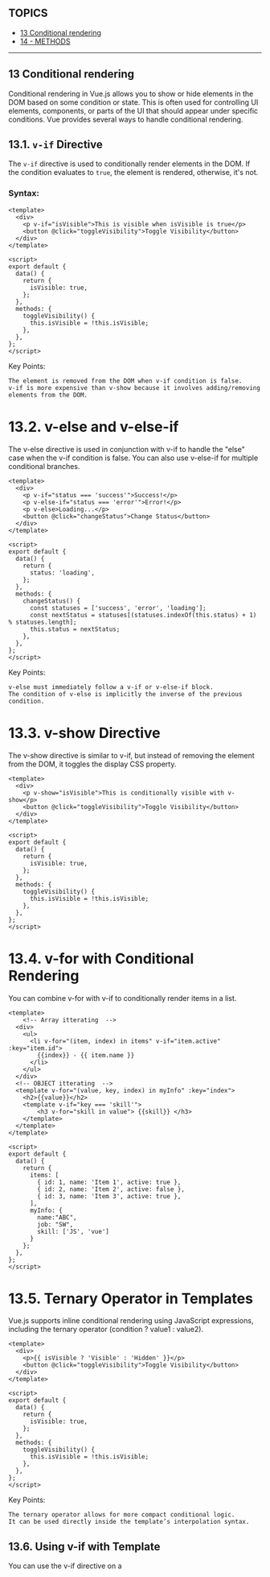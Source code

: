## TOPICS
* [13 Conditional rendering
](#Conditional_rendering)
* [14 - METHODS](#methods)
----------------------------------------------------------------------------------------------------------------------------
## 13 Conditional rendering

Conditional rendering in Vue.js allows you to show or hide elements in the DOM based on some condition or state. This is often used for controlling UI elements, components, or parts of the UI that should appear under specific conditions. Vue provides several ways to handle conditional rendering.

## 13.1. `v-if` Directive

The `v-if` directive is used to conditionally render elements in the DOM. If the condition evaluates to `true`, the element is rendered, otherwise, it's not.

### Syntax:

```vue
<template>
  <div>
    <p v-if="isVisible">This is visible when isVisible is true</p>
    <button @click="toggleVisibility">Toggle Visibility</button>
  </div>
</template>

<script>
export default {
  data() {
    return {
      isVisible: true,
    };
  },
  methods: {
    toggleVisibility() {
      this.isVisible = !this.isVisible;
    },
  },
};
</script>
```

Key Points:

    The element is removed from the DOM when v-if condition is false.
    v-if is more expensive than v-show because it involves adding/removing elements from the DOM.

# 13.2. v-else and v-else-if
The v-else directive is used in conjunction with v-if to handle the "else" case when the v-if condition is false. You can also use v-else-if for multiple conditional branches.

```vue
<template>
  <div>
    <p v-if="status === 'success'">Success!</p>
    <p v-else-if="status === 'error'">Error!</p>
    <p v-else>Loading...</p>
    <button @click="changeStatus">Change Status</button>
  </div>
</template>

<script>
export default {
  data() {
    return {
      status: 'loading',
    };
  },
  methods: {
    changeStatus() {
      const statuses = ['success', 'error', 'loading'];
      const nextStatus = statuses[(statuses.indexOf(this.status) + 1) % statuses.length];
      this.status = nextStatus;
    },
  },
};
</script>

```
Key Points:

    v-else must immediately follow a v-if or v-else-if block.
    The condition of v-else is implicitly the inverse of the previous condition.

# 13.3. v-show Directive

The v-show directive is similar to v-if, but instead of removing the element from the DOM, it toggles the display CSS property.

```vue
<template>
  <div>
    <p v-show="isVisible">This is conditionally visible with v-show</p>
    <button @click="toggleVisibility">Toggle Visibility</button>
  </div>
</template>

<script>
export default {
  data() {
    return {
      isVisible: true,
    };
  },
  methods: {
    toggleVisibility() {
      this.isVisible = !this.isVisible;
    },
  },
};
</script>

```

# 13.4. v-for with Conditional Rendering

You can combine v-for with v-if to conditionally render items in a list.

```vue
<template>
    <!-- Array itterating  -->
  <div>
    <ul>
      <li v-for="(item, index) in items" v-if="item.active" :key="item.id">
        {{index}} - {{ item.name }}
      </li>
    </ul>
  </div>
  <!-- OBJECT itterating  -->
  <template v-for="(value, key, index) in myInfo" :key="index">
    <h2>{{value}}</h2>
    <template v-if="key === 'skill'">
        <h3 v-for="skill in value"> {{skill}} </h3>
    </template>
  </template>
</template>

<script>
export default {
  data() {
    return {
      items: [
        { id: 1, name: 'Item 1', active: true },
        { id: 2, name: 'Item 2', active: false },
        { id: 3, name: 'Item 3', active: true },
      ],
      myInfo: {
        name:"ABC",
        job: "SW",
        skill: ['JS', 'vue']
      }
    };
  },
};
</script>

```

# 13.5. Ternary Operator in Templates

Vue.js supports inline conditional rendering using JavaScript expressions, including the ternary operator (condition ? value1 : value2).

```vue
<template>
  <div>
    <p>{{ isVisible ? 'Visible' : 'Hidden' }}</p>
    <button @click="toggleVisibility">Toggle Visibility</button>
  </div>
</template>

<script>
export default {
  data() {
    return {
      isVisible: true,
    };
  },
  methods: {
    toggleVisibility() {
      this.isVisible = !this.isVisible;
    },
  },
};
</script>

```
Key Points:

    The ternary operator allows for more compact conditional logic.
    It can be used directly inside the template’s interpolation syntax.

## 13.6. Using v-if with Template

You can use the v-if directive on a <template> tag to conditionally render multiple elements without adding an extra DOM element.
```vue
<template>
  <div>
    <template v-if="isVisible">
      <p>This will be shown</p>
      <p>This will also be shown</p>
    </template>
  </div>
</template>

<script>
export default {
  data() {
    return {
      isVisible: true,
    };
  },
};
</script>
```
Key Points:

    Using v-if on <template> does not create an extra wrapper element, which is helpful for keeping your DOM structure clean.

# Note
Vue.js provides multiple directives for conditional rendering, each with its own use case and performance implications. Here's a quick rundown of when to use each:

    v-if: Use for conditions that need to add/remove elements from the DOM.
    v-show: Use for conditions where you need to toggle visibility without removing elements from the DOM.
    v-else and v-else-if: Use to handle "else" and "else if" cases in conditional rendering.
    v-for with v-if: Use for rendering lists with conditions, though be mindful of performance.
    Ternary Operators: Use for inline conditions in template expressions.
    v-if with <template>: Use when you need to render multiple elements conditionally without adding extra DOM elements.


# List and key sample
```vue
<template>
    <!-- Here if u not mention the key, then while shuffling input value will not shuffle  -->
  <template v-for="name in names" :key="name">
    <h2>{{ name }}</h2>
    <input placeholder="Last name" />
    <hr />
  </template>
  <button @click="shuffle">Shuffle!</button>
</template>

<script>
import _ from "lodash";
export default {
  name: "App",
  data() {
    return {
      names: ["Bruce", "Clark", "Diana", "Barry"],
    };
  },
  methods: {
    shuffle() {
      console.log(this.names);
      this.names = _.shuffle(this.names);
    },
  },
};
</script>

<style>
#app {
  font-family: Avenir, Helvetica, Arial, sans-serif;
  -webkit-font-smoothing: antialiased;
  -moz-osx-font-smoothing: grayscale;
  text-align: center;
  color: #2c3e50;
  margin-top: 60px;
}
</style>

```
# Key Considerations for Better Performance

    Use Unique Keys: Always ensure that the key is unique, typically using an ID or a unique property of the item.
    Avoid Using Index as key: Do not use the index as the key if the list order is likely to change.
    Reordering Lists: If the order of list items is likely to change (e.g., drag-and-drop), it’s important that each list item has a unique and stable key to prevent Vue from reusing or misplacing elements.

======================================================================================================================================================
<a name="method" />
## 14 - METHODS

```vue
<template>
    <h2>{{2 + 3 + 5}}</h2>
    <h2>Add Method = {{ add(2, 3, 5) }} </h2>
    <h2>Multiplt Method = {{ multiply(baseValue) }} </h2>
</template>

<script>
    export default {
        name: 'App',
        data(){
            return {
                baseValue:5,
                baseMultiplier: 10
            }
        },
        // DONT USE ARROW FUNTION INSIDE METHOD IT WILL RETURN UNDEFINED ERROR ON CONSOLE 
        methods: {
            add(a, b, c){
                return a + b + c
            },
            multiply(num){
                return this.baseMultiplier * num
            }
        },
    }
</script>
```

# 14.1 Methods vs Computed Properties

    Both methods and computed properties are used for reactive logic in Vue.js, but there are some key differences:

    Methods: Methods are executed every time they are referenced. They are useful for performing actions that don’t need to be cached, such as event handling.

    Computed Properties: Computed properties are cached based on their dependencies. They are only recomputed when the data they depend on changes.

```vue
<template>
  <div>
    <p>{{ reversedName }}</p> <!-- Computed -->
    <button @click="reverseName">Reverse Name</button> <!-- Method -->
  </div>
</template>

<script>
export default {
  data() {
    return {
      name: 'Vue.js'
    };
  },
  computed: {
    reversedName() {
      return this.name.split('').reverse().join('');
    }
  },
  methods: {
    reverseName() {
      this.name = this.name.split('').reverse().join('');
    }
  }
}
</script>
```

# 14.2 Accessing Methods in Other Parts of the Component

Methods can be accessed not just from the template but also from within other methods or lifecycle hooks. You can use this to call methods within the component.

```vue
<template>
  <div>
    <button @click="handleClick">Click me</button>
  </div>
</template>

<script>
export default {
  data() {
    return {
      count: 0
    };
  },
  methods: {
    increment() {
      this.count++;
    },
    handleClick() {
      this.increment();
      console.log("Button clicked!");
    }
  }
}
</script>
```

# 14.3 Using this Inside Methods

Within methods, you can access the component's data, computed properties, and other methods via the this keyword.

```vue
<template>
  <div>
    <button @click="showMessage">Show Message</button>
  </div>
</template>

<script>
export default {
  data() {
    return {
      message: "Hello, Vue!"
    };
  },
  methods: {
    showMessage() {
      alert(this.message); // Accessing data inside method using 'this'
    }
  }
}
</script>
```

# 14.4 Binding this to Methods

In JavaScript, when you pass methods around, this may not point to the Vue component instance. To solve this issue, you can use .bind(this) or arrow functions.

```vue 
<template>
  <div>
    <button @click="handleClick">Click me</button>
  </div>
</template>

<script>
export default {
  data() {
    return {
      count: 0
    };
  },
  methods: {
    handleClick: function() {
      // 'this' refers to the Vue instance
      this.count++;
      console.log(this.count);
    }
  }
}
</script>
```

# 14.5 Method Callbacks and Promises

You can use methods with asynchronous code like setTimeout, setInterval, or Promises. This is useful for handling side effects and performing actions after delays.

```vue
<template>
  <div>
    <button @click="fetchData">Fetch Data</button>
    <p>{{ status }}</p>
  </div>
</template>

<script>
export default {
  data() {
    return {
      status: 'Waiting for data...'
    };
  },
  methods: {
    async fetchData() {
      this.status = 'Loading...';
      try {
        const response = await fetch('https://jsonplaceholder.typicode.com/posts');
        const data = await response.json();
        this.status = `Received ${data.length} posts`;
      } catch (error) {
        this.status = 'Error loading data';
      }
    }
  }
}
</script>
```

==========================================================================================================================================
## 15- EVENTS

# 15.Basic Event Handling

In Vue.js, you can bind an event handler to an element using the v-on directive. A common shorthand for this is the @ symbol.

```vue
<!-- Basic Event Binding -->
<template>
  <button v-on:click="handleClick">Click me</button>
  <!-- Shorthand -->
  <button @click="handleClick">Click me</button>
</template>

<script>
export default {
  methods: {
    handleClick() {
      console.log('Button clicked');
    }
  }
}
</script>
```

# 15.2. Modifiers

Vue provides several event modifiers to make event handling more convenient. They allow you to specify additional behaviors when handling events, such as stopping event propagation, preventing the default action, and more.

Event Modifiers:

    .stop: Calls event.stopPropagation() to prevent the event from bubbling up the DOM.
    .prevent: Calls event.preventDefault() to prevent the default action associated with the event.
    .capture: Adds event listener in capture mode, which is the opposite of the default "bubble" mode.
    .once: Ensures the event handler is triggered only once.
    .passive: Marks the event handler as passive, which can improve performance for scrolling and touch events.

```vue
<template>
  <!-- Prevents default action (e.g., submitting a form) -->
  <form @submit.prevent="handleSubmit">Submit</form>

  <!-- Stops event propagation (e.g., clicks won't propagate to parent elements) -->
  <button @click.stop="handleClick">Click me</button>

  <!-- Handles event in capture phase -->
  <div @click.capture="handleClickInCapture">Click here</div>
</template>
```

# 15.3 Event Modifiers
.stop
  Stops the event from propagating to parent elements.

.prevent
  Prevents the default behavior associated with the event.

.capture
  Enables event capture, which is the opposite of the normal event bubbling.

.once
  Executes the event handler only once, then removes it.

.passive
  Improves performance by telling the browser that the event handler will not call preventDefault.


```vue
<button @click.stop="handleClick">Click me</button>
<form @submit.prevent="handleSubmit">Submit</form>
<div @click.capture="handleClickInCapture">Click me in capture phase</div>
<button @click.once="handleClickOnce">Click me only once</button>
<div @scroll.passive="handleScroll">Scroll me</div>
```

# 15.4 Custom Events
In Vue, components can emit custom events to communicate with their parent components. You can emit events from a child component and listen for those events in the parent component.

```vue
<!-- Emitting Events in Child Component: -->
<!-- ChildComponent.vue -->
<template>
  <button @click="sendEvent">Send Event</button>
</template>

<script>
export default {
  methods: {
    sendEvent() {
      this.$emit('custom-event', 'Hello from Child');
    }
  }
}
</script>


<!-- Listening for Events in Parent Component: -->
 <!-- ParentComponent.vue -->
<template>
  <ChildComponent @custom-event="handleCustomEvent" />
</template>

<script>
import ChildComponent from './ChildComponent.vue';

export default {
  components: { ChildComponent },
  methods: {
    handleCustomEvent(payload) {
      console.log(payload); // "Hello from Child"
    }
  }
}
</script>
```

# 15.5. Event Handling in Components

Vue components can listen for native DOM events or custom events from child components. Additionally, components can bind multiple events or conditionally handle events using methods.
Binding Multiple Event Handlers:

You can bind multiple event handlers by using an object syntax with v-on.

```vue
<template>
  <button v-on="{ click: handleClick, mouseover: handleMouseOver }">
    Hover or Click me
  </button>
</template>

<!-- Conditionally Handling Events: -->
 <template>
  <button @click="isEnabled ? handleClick() : null">Click me</button>
</template>
```

# 15.6. Key Modifiers

Vue provides special key modifiers that make it easy to listen for specific keys in event handlers.
Common Key Modifiers:

    .enter: Fires when the Enter key is pressed.
    .tab: Fires when the Tab key is pressed.
    .esc: Fires when the Escape key is pressed.
    .space: Fires when the Spacebar key is pressed.

```html
<template>
  <!-- Handle enter key -->
  <input @keyup.enter="handleEnter">

  <!-- Handle escape key -->
  <input @keyup.esc="handleEscape">
</template>

<script>
export default {
  methods: {
    handleEnter() {
      console.log('Enter key pressed');
    },
    handleEscape() {
      console.log('Escape key pressed');
    }
  }
}
</script>

<!-- You can also combine multiple key modifiers: -->
 <!-- Listen for Enter or Escape key -->
<input @keyup.enter.esc="handleKeyPress">

```


NOTE:
Vue's event handling system provides a clean, declarative, and flexible way to respond to user interactions and DOM events. You can use the v-on directive or its shorthand @ to bind event listeners, apply event modifiers for common behaviors, and emit custom events to communicate between components. This flexibility makes Vue a powerful tool for handling events in modern web applications.


==================================================================================================================================================

## 16 Form handling

# 16.1 Basic Example: Simple Form Binding

In Vue.js, you can handle form inputs using two-way data binding with the v-model directive. Here's a simple example of handling a form in Vue:

```html
<!DOCTYPE html>
<html lang="en">
<head>
  <meta charset="UTF-8">
  <meta name="viewport" content="width=device-width, initial-scale=1.0">
  <title>Vue Form Handling</title>
</head>
<body>
  <div id="app">
    <h2>Vue Form Handling Example</h2>
    <form @submit.prevent="handleSubmit">
      <div>
        <label for="name">Name:</label>
        <input type="text" id="name" v-model="form.name" required>
      </div>
      <div>
        <label for="email">Email:</label>
        <input type="email" id="email" v-model="form.email" required>
      </div>
      <button type="submit">Submit</button>
    </form>

    <div v-if="submitted">
      <h3>Form Submitted</h3>
      <p>Name: {{ form.name }}</p>
      <p>Email: {{ form.email }}</p>
    </div>
  </div>

  <script src="https://cdn.jsdelivr.net/npm/vue@2.6.14/dist/vue.js"></script>
  <script>
    new Vue({
      el: '#app',
      data: {
        form: {
          name: '',
          email: ''
        },
        submitted: false
      },
      methods: {
        handleSubmit() {
          this.submitted = true;
          // You can also send data to an API here
          console.log('Form Data:', this.form);
        }
      }
    });
  </script>
</body>
</html>
```
v-model: This directive creates a two-way data binding between the form inputs and the component’s data. In this case, the input fields for name and email are bound to the form.name and form.email data properties.

@submit.prevent: This listens for the form submission event. The .prevent modifier prevents the default form submission behavior (which would cause a page reload).

handleSubmit: This method is triggered when the form is submitted. In this example, it sets submitted to true and logs the form data to the console. You could also add logic to submit the form data to a server or API here.

# 16.2 Handling Multiple Inputs

You can handle more complex forms with multiple fields by extending the data object. Here's an example with additional fields like "age" and "message".

```html
<div id="app">
  <form @submit.prevent="handleSubmit">
    <div>
      <label for="name">Name:</label>
      <input type="text" id="name" v-model="form.name" required>
    </div>
    <div>
      <label for="email">Email:</label>
      <input type="email" id="email" v-model="form.email" required>
    </div>
    <div>
      <label for="age">Age:</label>
      <input type="number" id="age" v-model="form.age" required>
    </div>
    <div>
      <label for="message">Message:</label>
      <textarea id="message" v-model="form.message" required></textarea>
    </div>
    <button type="submit">Submit</button>
  </form>

  <div v-if="submitted">
    <h3>Form Submitted</h3>
    <p>Name: {{ form.name }}</p>
    <p>Email: {{ form.email }}</p>
    <p>Age: {{ form.age }}</p>
    <p>Message: {{ form.message }}</p>
  </div>
</div>
```
```js
data: {
  form: {
    name: '',
    email: '',
    age: '',
    message: ''
  },
  submitted: false
}
```

# 16.3 Validations

To ensure data integrity, you can add basic validation in your Vue method or use external libraries like VeeValidate or Vuelidate for more advanced form validation.
Basic Validation Example:
```js
methods: {
  handleSubmit() {
    if (!this.form.name || !this.form.email || !this.form.age || !this.form.message) {
      alert("Please fill all fields");
      return;
    }
    this.submitted = true;
    console.log('Form Data:', this.form);
  }
}
```

# 16.4 Working with Checkboxes and Radio Buttons

You can also bind to checkboxes and radio buttons in Vue using v-model.

```html
<div>
  <label>
    <input type="checkbox" v-model="form.acceptTerms"> I accept the terms and conditions
  </label>
</div>
```

In this case, form.acceptTerms will be a boolean (true or false).

```html
<div>
  <label>
    <input type="radio" v-model="form.gender" value="male"> Male
  </label>
  <label>
    <input type="radio" v-model="form.gender" value="female"> Female
  </label>
</div>
```

# 16.5 Submitting Form Data

For submitting form data to a server, you can use axios, fetch, or other HTTP libraries. Here’s how you might do it with axios:

```js
methods: {
  async handleSubmit() {
    try {
      const response = await axios.post('/submit-form', this.form);
      this.submitted = true;
      console.log('Response:', response.data);
    } catch (error) {
      console.error('Error submitting form:', error);
    }
  }
}
```

====================================================================================================================================================

## 17-MODIFIER

In Vue.js, modifiers are special postfixes added to directives to modify their behavior. They allow you to tweak the behavior of an event or a directive without having to write additional logic in your methods.

Here’s a detailed overview of the common modifiers in Vue.js, including .md (though I assume you might be referring to event and directive modifiers rather than .md as a file extension).

# 17.1 Event Modifiers
Event modifiers are added to event listeners to modify their behavior. They help to handle specific event-related tasks like stopping the event propagation, preventing the default action, or listening for certain types of events.

# 17.1.1 .prevent

This modifier calls event.preventDefault() to prevent the default behavior of an event.

```html
<!-- Prevents the default action of the form submission -->
<form @submit.prevent="submitForm">
  <button type="submit">Submit</button>
</form>
```

# 17.1.2 .stop

This modifier calls event.stopPropagation() to stop the event from propagating up to parent elements.

```html
<!-- Prevents event bubbling (no parent will be notified) -->
<button @click.stop="doSomething">Click Me</button>
```

# 17.1.3 .capture

This modifier listens for events during the capture phase, before they reach the target element.

```html
<!-- Event is captured before bubbling starts -->
<div @click.capture="onCapture">Click Me</div>
```

# 17.1.4 .self

This modifier ensures the event is only triggered if the event target is the element itself (not its children).

```html
<!-- Click on the button itself, but not on the children of the button -->
<button @click.self="onClick">Click Me</button>
```

# 17.1.5 .once

This modifier ensures the event is triggered only once.

# 17.1.6 .passive

This modifier is used to indicate that the event listener will not call event.preventDefault(), which is useful for optimizing touch and wheel events.

# 17.1.7 .dblclick

You can use this modifier to listen for the double-click event.

```html
<!-- Event will trigger only the first time -->
<button @click.once="onClick">Click Me Once</button>

<!-- The event listener is passive (does not prevent default) -->
<div @scroll.passive="onScroll">Scroll Me</div>

<button @click.dblclick="onDblClick">Double Click Me</button>

```


# 17.2. Input Modifiers

These modifiers are used to modify the behavior of form elements like <input>, <textarea>, and <select> when binding with v-model.

# 17.2.1 .lazy

By default, v-model updates the bound data on input events. The .lazy modifier updates the data only after the change event, not the input event.

# 17.2.2 .number

This modifier attempts to automatically convert the input value to a number.

# 17.2.3 .trim

This modifier automatically trims any whitespace from the input value.

```html
<!-- Update value after losing focus or after pressing enter -->
<input v-model.lazy="message">

<!-- Automatically converts input to number -->
<input v-model.number="age" type="number">


<!-- Automatically trims spaces -->
<input v-model.trim="message" placeholder="No spaces around">
```

# 17.3. Modifiers for v-bind

The v-bind directive doesn't have its own set of specific modifiers, but you can still use standard Vue.js syntax like .sync for two-way binding between parent and child components.

# 17.3.1 .sync

This modifier is used to enable two-way binding for prop updates between parent and child components.

```html
<!-- Parent Component -->
<child-component :value.sync="parentValue"></child-component>

<!-- Child Component -->
<template>
  <button @click="$emit('update:value', newValue)">Update</button>
</template>
```

# 17.4. Modifiers for v-model (Vue 3 specific)

Vue 3 added a few enhancements to the v-model directive, including the use of custom modifiers when working with multiple v-model bindings in the same component.

# 17.4.1 .modelValue

In Vue 3, you can use the .modelValue prop to handle multiple model bindings:
```html
<!-- In Parent Component -->
<custom-input v-model:modelValue="value"></custom-input>

<!-- In Child Component -->
<template>
  <input v-model="localValue" />
</template>
<script>
export default {
  props: ['modelValue'],
  data() {
    return {
      localValue: this.modelValue
    };
  },
  watch: {
    localValue(newVal) {
      this.$emit('update:modelValue', newVal);
    }
  }
}
</script>
```

In Vue.js, modifiers are special postfixes added to directives to modify their behavior. They allow you to tweak the behavior of an event or a directive without having to write additional logic in your methods.

Here’s a detailed overview of the common modifiers in Vue.js, including .md (though I assume you might be referring to event and directive modifiers rather than .md as a file extension).
1. Event Modifiers

Event modifiers are added to event listeners to modify their behavior. They help to handle specific event-related tasks like stopping the event propagation, preventing the default action, or listening for certain types of events.
1.1 .prevent

This modifier calls event.preventDefault() to prevent the default behavior of an event.

<!-- Prevents the default action of the form submission -->
<form @submit.prevent="submitForm">
  <button type="submit">Submit</button>
</form>

1.2 .stop

This modifier calls event.stopPropagation() to stop the event from propagating up to parent elements.

<!-- Prevents event bubbling (no parent will be notified) -->
<button @click.stop="doSomething">Click Me</button>

1.3 .capture

This modifier listens for events during the capture phase, before they reach the target element.

<!-- Event is captured before bubbling starts -->
<div @click.capture="onCapture">Click Me</div>

1.4 .self

This modifier ensures the event is only triggered if the event target is the element itself (not its children).

<!-- Click on the button itself, but not on the children of the button -->
<button @click.self="onClick">Click Me</button>

1.5 .once

This modifier ensures the event is triggered only once.

<!-- Event will trigger only the first time -->
<button @click.once="onClick">Click Me Once</button>

1.6 .passive

This modifier is used to indicate that the event listener will not call event.preventDefault(), which is useful for optimizing touch and wheel events.

<!-- The event listener is passive (does not prevent default) -->
<div @scroll.passive="onScroll">Scroll Me</div>

1.7 .dblclick

You can use this modifier to listen for the double-click event.

<button @click.dblclick="onDblClick">Double Click Me</button>

2. Input Modifiers

These modifiers are used to modify the behavior of form elements like <input>, <textarea>, and <select> when binding with v-model.
2.1 .lazy

By default, v-model updates the bound data on input events. The .lazy modifier updates the data only after the change event, not the input event.

<!-- Update value after losing focus or after pressing enter -->
<input v-model.lazy="message">

2.2 .number

This modifier attempts to automatically convert the input value to a number.

<!-- Automatically converts input to number -->
<input v-model.number="age" type="number">

2.3 .trim

This modifier automatically trims any whitespace from the input value.

<!-- Automatically trims spaces -->
<input v-model.trim="message" placeholder="No spaces around">

3. Modifiers for v-bind

The v-bind directive doesn't have its own set of specific modifiers, but you can still use standard Vue.js syntax like .sync for two-way binding between parent and child components.
3.1 .sync

This modifier is used to enable two-way binding for prop updates between parent and child components.

<!-- Parent Component -->
<child-component :value.sync="parentValue"></child-component>

<!-- Child Component -->
<template>
  <button @click="$emit('update:value', newValue)">Update</button>
</template>

4. Modifiers for v-model (Vue 3 specific)

Vue 3 added a few enhancements to the v-model directive, including the use of custom modifiers when working with multiple v-model bindings in the same component.
4.1 .modelValue

In Vue 3, you can use the .modelValue prop to handle multiple model bindings:

<!-- In Parent Component -->
<custom-input v-model:modelValue="value"></custom-input>

<!-- In Child Component -->
<template>
  <input v-model="localValue" />
</template>
<script>
export default {
  props: ['modelValue'],
  data() {
    return {
      localValue: this.modelValue
    };
  },
  watch: {
    localValue(newVal) {
      this.$emit('update:modelValue', newVal);
    }
  }
}
</script>

# 17.5. Custom Modifiers in Vue (With Custom Directives)

Vue allows you to create custom modifiers for your own custom directives. This is an advanced feature, and it's typically used for specific tasks that are not covered by Vue's built-in modifiers.
Example of a custom directive with a modifier:

```html
<script>
Vue.directive('focus', {
  bind(el, binding) {
    if (binding.modifiers.auto) {
      el.focus();
    }
  }
});
<script/>
<template>
{/* <!-- Will automatically focus the element --> */}
<input v-focus.auto>
</template>
```

## Summary of Common Modifiers

   # Event Modifiers:
        .prevent: Prevents the default behavior.
        .stop: Stops the event propagation.
        .capture: Listens during the capture phase.
        .self: Only triggers if the event target is the element itself.
        .once: Triggers the event only once.
        .passive: Prevents the use of event.preventDefault().
        .dblclick: Listens for a double-click.

  # Input Modifiers:
        .lazy: Updates only on the change event.
        .number: Converts the value to a number.
        .trim: Trims whitespace from the input.

  #  v-bind and v-model:
        .sync: Enables two-way binding for props.
        .modelValue: Used in Vue 3 for two-way binding with custom components.

These modifiers make Vue.js highly flexible, allowing you to easily handle common event-related tasks and input behaviors with minimal boilerplate code.

===================================================================================================================================================
## 18 COMPUTED PROPERTIES

# 18.1 What are Computed Properties?

Computed properties in Vue.js are special methods used to declare properties that are derived from other data in the Vue instance. Unlike regular methods, computed properties are cached based on their dependencies and will only re-evaluate when one of their dependencies changes.
Key Characteristics:

    1. Caching: Computed properties are cached based on their dependencies. If the data they depend on has not changed, they are not re-executed.
    2. Declarative: Computed properties are used to declaratively define logic based on reactive data.
    3. Getter and Setter: Computed properties can have both a getter (the value is returned) and a setter (used for updating the value).

EXAMPLE
```html
<template>
  <div>
    <input v-model="firstName" placeholder="Enter first name">
    <input v-model="lastName" placeholder="Enter last name">
    <p>Full Name: {{ fullName }}</p>
  </div>
</template>

<script>
export default {
  data() {
    return {
      firstName: '',
      lastName: ''
    };
  },
  computed: {
    fullName() {
      return this.firstName + ' ' + this.lastName;
    }
  }
}
</script>
```

# When to Use Computed Properties

    1. Complex Data Transformation: When you need to perform complex calculations or transform data based on the state.
    2. Efficient Re-rendering: If the computation depends on reactive properties, Vue will only recalculate when those specific properties change.
    3. Avoiding Repetitive Logic: If the same logic is used in multiple places, computed properties can simplify the code by centralizing the logic.

# 18.2 Computed Properties with Getter and Setter

Computed properties can have both a getter and a setter, which is useful when you want to bind a property to both read and write operations.

```html
<template>
  <div>
    <input v-model="fullName" placeholder="Enter full name">
    <p>First Name: {{ firstName }}</p>
    <p>Last Name: {{ lastName }}</p>
  </div>
</template>

<script>
export default {
  data() {
    return {
      firstName: '',
      lastName: ''
    };
  },
  computed: {
    fullName: {
      // Getter
      get() {
        return this.firstName + ' ' + this.lastName;
      },
      // Setter
      set(newValue) {
        const names = newValue.split(' ');
        this.firstName = names[0] || '';
        this.lastName = names[1] || '';
      }
    }
  }
}
</script>
```

# When to Use Setter

    To allow two-way binding with input fields, as in the example where the user can modify the fullName field, and the underlying firstName and lastName are updated automatically.

# 18.3 Computed vs Methods
Computed Properties:

    Cached: Only re-evaluated when their dependencies change.
    Declarative: Used for properties that are dependent on other data.
    No parameters: Computed properties do not accept parameters and work on reactive data in the component.

Methods:

    Not Cached: Re-executed on each render.
    Imperative: Methods are functions that do not automatically update unless explicitly called.
    Can accept parameters: Methods are designed for actions that require input or more complex logic.

```vue
<template>
  <div>
    <p>Computed: {{ fullName }}</p>
    <p>Method: {{ getFullName() }}</p>
  </div>
</template>

<script>
export default {
  data() {
    return {
      firstName: 'John',
      lastName: 'Doe'
    };
  },
  computed: {
    fullName() {
      return this.firstName + ' ' + this.lastName;
    }
  },
  methods: {
    getFullName() {
      return this.firstName + ' ' + this.lastName;
    }
  }
}
</script>
```
Differences:

    fullName (computed) will only re-evaluate when either firstName or lastName changes.
    getFullName (method) will be re-executed every time the component re-renders.

# 18.4 Computed Properties with Multiple Dependencies

Computed properties automatically update when any of their dependencies change, and Vue efficiently tracks those dependencies for you.

```vue
<template>
  <div>
    <input v-model="quantity" type="number" />
    <input v-model="price" type="number" />
    <p>Total: {{ totalPrice }}</p>
  </div>
</template>

<script>
export default {
  data() {
    return {
      quantity: 0,
      price: 0
    };
  },
  computed: {
    totalPrice() {
      return this.quantity * this.price;
    }
  }
}
</script>
```

# 18.5 Computed Properties with Objects and Arrays

Computed properties can also return complex objects or arrays, not just simple values.

```vue
<template>
  <div>
    <p>{{ userInfo.name }}</p>
    <p>{{ userInfo.age }}</p>
  </div>
</template>

<script>
export default {
  data() {
    return {
      firstName: 'John',
      lastName: 'Doe',
      birthYear: 1990
    };
  },
  computed: {
    userInfo() {
      return {
        name: this.firstName + ' ' + this.lastName,
        age: new Date().getFullYear() - this.birthYear
      };
    }
  }
}
</script>
```


# Conclusion

    Computed properties are a powerful feature of Vue.js that allow you to compute derived state from reactive data efficiently.
    They offer automatic caching and reactivity, reducing unnecessary re-calculations and improving performance.
    Use them when you need to perform calculations or transformations based on data, especially if the result should be cached and automatically updated when dependencies change.

======================================================================================================================================================

## 19 What are Watchers?

In Vue.js, watchers allow you to observe and react to changes in data. They are useful when you need to perform asynchronous or expensive operations in response to changing data. While computed properties are ideal for derived state that needs to be cached, watchers are used for more complex side effects when data changes.

Key Characteristics:
    Reacting to Data Changes: Watchers track changes to specific data properties.
    Used for Side Effects: They are generally used to execute code in response to state changes (e.g., making HTTP requests, performing complex logic).
    Asynchronous Operations: Watchers are often used to trigger asynchronous tasks, such as API calls.

```js
watch: {
  // Watching a single property
  propName(newVal, oldVal) {
    // Code to run when 'propName' changes
  },

  // Watching multiple properties
  'dataProperty1': function (newVal, oldVal) {
    // Code to run when 'dataProperty1' changes
  },

  // Watching nested properties with deep option
  'nested.property': {
    handler(newVal, oldVal) {
      // Code to run when 'nested.property' changes
    },
    deep: true
  }
}
```
Explanation:

    propName: The data property to be watched.
    newVal and oldVal: newVal is the new value of the watched property, and oldVal is the previous value.
    deep: Used when you want to watch an object or array deeply, i.e., observe nested property changes.

# 19.1 Use Case: Performing an Async Operation

Watchers are commonly used for triggering actions like API calls when certain data changes.

```vue
<template>
  <div>
    <input v-model="searchQuery" placeholder="Search..." />
    <p>Search Results for: {{ searchQuery }}</p>
  </div>
</template>

<script>
export default {
  data() {
    return {
      searchQuery: ''
    };
  },
  watch: {
    searchQuery(newQuery) {
      this.fetchSearchResults(newQuery);
    }
  },
  methods: {
    async fetchSearchResults(query) {
      if (query) {
        try {
          const response = await fetch(`https://api.example.com/search?q=${query}`);
          const data = await response.json();
          console.log(data);
        } catch (error) {
          console.error('Error fetching search results:', error);
        }
      }
    }
  }
}
</script>
```

# 19.2 Watching Multiple Properties

You can also watch multiple properties in a single watcher.

```vue
<template>
  <div>
    <input v-model="firstName" placeholder="First Name" />
    <input v-model="lastName" placeholder="Last Name" />
    <p>Full Name: {{ fullName }}</p>
  </div>
</template>

<script>
export default {
  data() {
    return {
      firstName: '',
      lastName: ''
    };
  },
  watch: {
    firstName(newFirstName) {
      console.log('First name changed to:', newFirstName);
    },
    lastName(newLastName) {
      console.log('Last name changed to:', newLastName);
    }
  }
}
</script>
```

# 19.3 Deep Watching

By default, Vue only watches the immediate value of an object or array. If you want to watch changes in nested properties, you can set the deep option to true.

```vue
<template>
  <div>
    <button @click="changeName">Change Name</button>
    <p>{{ person.name }}</p>
  </div>
</template>

<script>
export default {
  data() {
    return {
      person: {
        name: 'John',
        age: 30
      }
    };
  },
  watch: {
    // Deep watch for nested 'name' property
    person: {
      handler(newPerson, oldPerson) {
        console.log('Person object changed:', newPerson);
      },
      deep: true
    }
  },
  methods: {
    changeName() {
      this.person.name = 'Jane';
    }
  }
}
</script>
```
Explanation:

    We deep-watch the person object.
    The watcher will trigger when any property of the person object, including name, changes.

# 19.4 Immediate Watchers

You can use the immediate option to trigger the watcher immediately when the component is mounted, in addition to when the watched property changes.

```js
watch: {
  count: {
    handler(newCount) {
      console.log(`Count changed: ${newCount}`);
    },
    immediate: true
  }
}
```
Explanation:

    The watcher will execute as soon as the component is created, and also every time the count property changes.

# 19.5 Watchers with Handler Functions

You can also define watchers using a function directly, instead of using an object with options.
```js
watch: {
  count(newCount, oldCount) {
    console.log(`Count changed from ${oldCount} to ${newCount}`);
  }
}
```
This is the simplest form of a watcher, where you specify the handler directly in the watch object.

# 19.6 Watchers in Vue 3 (Composition API)

In Vue 3, you can use the watch function from the Composition API for a more programmatic and flexible way to watch reactive data.

```vue
<template>
  <div>
    <input v-model="message" />
    <p>{{ message }}</p>
  </div>
</template>

<script>
import { ref, watch } from 'vue';

export default {
  setup() {
    const message = ref('');

    // Watch the message reactive variable
    watch(message, (newMessage, oldMessage) => {
      console.log(`Message changed from "${oldMessage}" to "${newMessage}"`);
    });

    return {
      message
    };
  }
}
</script>
```
Explanation:

    In the Composition API, we use watch to watch the message ref.
    newMessage and oldMessage are the new and old values of the message.

# Use Cases for Watchers

    1. Performing Asynchronous Tasks: For example, making HTTP requests when a data property changes.
    2. Triggering Expensive Operations: Calculations or operations that should only run when certain data changes.
    3. Validating User Input: Reacting to changes in user input to validate or sanitize data.
    4. Synchronizing External States: Watching Vue data and synchronizing it with external libraries or global state management systems.

# Conclusion

    Watchers are powerful tools in Vue.js for observing and reacting to changes in data properties.
    Use watchers when you need to perform side effects, such as making asynchronous calls or triggering expensive operations based on changes in state.
    In Vue 3, the Composition API provides a more flexible and programmatic approach to using watchers.

=================================================================================================================================================
## 20 COMPONENTS

# 20.1 What are Components in Vue.js?

In Vue.js, components are reusable building blocks that allow you to break down the user interface into smaller, more manageable pieces. Each component encapsulates its own template, logic, and styling, making it easy to organize and maintain complex applications.
Key Characteristics of Components:

    Reusability: Components can be reused throughout the application.
    Encapsulation: Each component has its own scope, keeping concerns isolated (e.g., data, methods, styles).
    Composition: Components can be nested inside each other to create more complex UIs.
    Props and Events: Components communicate with each other through props (data passed down) and events (data passed up).

Component Types

    1. Local Components: Defined and used only within a specific component.
    2. Global Components: Available globally across the application after being registered globally.
    3. Functional Components: Stateless, functional components that do not have their own instance (e.g., no lifecycle hooks, no data).

Basic Syntax
# Component Definition

In Vue, a component is typically defined using an object with the following options:

    template: The HTML template for the component.
    data: The reactive data for the component.
    methods: The functions or actions related to the component.
    props: The external values passed to the component.
    computed: The derived state for the component.
    watch: Watching changes in data and reacting accordingly.

```js
// Component Definition (Object Syntax)
export default {
  name: 'MyComponent',
  props: ['title'],
  data() {
    return {
      message: 'Hello from MyComponent!'
    };
  },
  methods: {
    greet() {
      console.log(this.message);
    }
  }
}
```
Component Template Example
```vue
<template>
  <div>
    <h1>{{ title }}</h1>
    <p>{{ message }}</p>
    <button @click="greet">Click me</button>
  </div>
</template>

<script>
export default {
  name: 'MyComponent',
  props: ['title'],
  data() {
    return {
      message: 'Hello from MyComponent!'
    };
  },
  methods: {
    greet() {
      console.log(this.message);
    }
  }
}
</script>

<style scoped>
/* Scoped styles for MyComponent */
div {
  padding: 10px;
  background-color: #f4f4f4;
}
</style>
```

Explanation:

    The MyComponent component displays a title (passed through props) and a message (from data).
    The greet method logs the message when the button is clicked.

# 20.2 Registering Components

There are two ways to register components in Vue: local registration and global registration.

# Local Component Registration

Local registration means the component is only available within the parent component where it is defined.

```vue
<!-- // Parent Component -->
<template>
  <div>
    <MyComponent title="Hello Vue!" />
  </div>
</template>

<script>
import MyComponent from './MyComponent.vue';

export default {
  components: {
    MyComponent // Registering the component locally
  }
}
</script>
```

# Global Component Registration

Global registration means the component is available throughout the entire application.
```js
// main.js or entry point
import Vue from 'vue';
import MyComponent from './components/MyComponent.vue';

Vue.component('MyComponent', MyComponent); // Registering the component globally
```
Once registered globally, you can use <MyComponent /> anywhere in your application.


# 20.3 Props: Passing Data to Components

Props allow a parent component to pass data down to a child component. Props are defined in the child component and can be accessed like normal data.

# Child component
```vue
<template>
  <div>
    <h1>{{ message }}</h1>
  </div>
</template>

<script>
export default {
  props: {
    message: String // Define the type of the prop (optional but recommended)
  }
}
</script>
```

# Parent Component Example

```vue
<template>
  <div>
    <ChildComponent :message="parentMessage" />
  </div>
</template>

<script>
import ChildComponent from './ChildComponent.vue';

export default {
  components: {
    ChildComponent
  },
  data() {
    return {
      parentMessage: 'Hello from the Parent!'
    };
  }
}
</script>
```
# Explanation:

    In the parent component, the parentMessage is passed down to the child via the message prop.
    The child component receives the prop and displays it.

# 20.4 Prop Validation (Optional but Recommended)

Vue allows you to define prop types to ensure that the right data type is passed to the component.
```js
props: {
  title: {
    type: String,
    required: true,
    default: 'Default Title'
  },
  age: {
    type: Number,
    default: 18
  }
}
```
    type: Specifies the expected type (e.g., String, Number).
    required: Specifies if the prop is mandatory.
    default: Specifies a default value if no prop is passed.

# 20.5 Emitting Events: Child to Parent Communication

In Vue, events allow child components to communicate with their parent components by emitting events.

# Emitting an Event from a Child Component

To send data from the child to the parent, you can use $emit to emit an event.
```vue
<template>
  <button @click="sendMessage">Send Message</button>
</template>

<script>
export default {
  methods: {
    sendMessage() {
      this.$emit('message-sent', 'Hello, Parent!');
    }
  }
}
</script>
```

# Parent Component Handling the Event

The parent listens for the event and reacts accordingly.
```vue
<template>
  <div>
    <ChildComponent @message-sent="handleMessage" />
  </div>
</template>

<script>
import ChildComponent from './ChildComponent.vue';

export default {
  components: {
    ChildComponent
  },
  methods: {
    handleMessage(message) {
      console.log(message); // "Hello, Parent!"
    }
  }
}
</script>
```
Explanation:

    The child component emits an event named message-sent when the button is clicked.
    The parent component listens for the message-sent event and executes the handleMessage method when the event is received.

# 20.6 Dynamic Components

Vue allows you to dynamically render components using the <component> tag and v-bind:is directive. This is useful when you want to switch between components based on some condition.

```vue 
<template>
  <div>
    <button @click="currentComponent = 'ComponentA'">Load Component A</button>
    <button @click="currentComponent = 'ComponentB'">Load Component B</button>
    
    <component :is="currentComponent" />
  </div>
</template>

<script>
import ComponentA from './ComponentA.vue';
import ComponentB from './ComponentB.vue';

export default {
  data() {
    return {
      currentComponent: 'ComponentA'
    };
  },
  components: {
    ComponentA,
    ComponentB
  }
}
</script>
```
Explanation:

    The <component :is="currentComponent" /> dynamically loads either ComponentA or ComponentB based on the value of currentComponent.
    Clicking the buttons updates currentComponent, which changes the displayed component.
  
# Scoped Slots

Scoped slots allow a child component to pass content back to its parent, but with access to specific data or methods within the child.

```vue
<template>
  <ChildComponent>
    <template v-slot:default="slotProps">
      <p>{{ slotProps.message }}</p>
    </template>
  </ChildComponent>
</template>

<script>
import ChildComponent from './ChildComponent.vue';

export default {
  components: {
    ChildComponent
  }
}
</script>
```

In the child component, we define a scoped slot:

```vue
<template>
  <slot :message="message"></slot>
</template>

<script>
export default {
  data() {
    return {
      message: 'Hello from the child component!'
    };
  }
}
</script>
```
Explanation:

    The parent component binds to the default slot and uses the scoped data slotProps.message to display the value passed from the child.

# Conclusion

    Components in Vue.js are the building blocks of applications, promoting code reusability and modularity.
    You can pass props from parent to child components and use events to communicate back to the parent.
    Slots and scoped slots provide additional flexibility for customizing content in child components.
    Components can be registered locally or globally, and Vue supports dynamic components for conditional rendering.
    Vue's component system is one of the core features that makes it a powerful and scalable framework for building modern web applications.

=====================================================================================================================================================
## 21 PROPS TYPES AND PROPS VALIDATION

Prop Types and Validation in Vue.js

In Vue.js, props can be validated using a set of rules that define the expected type and behavior of the props. Here's a guide on how to use prop types and validation in Vue.

# 21.1. Basic Prop Validation

In Vue.js, you can define the type of a prop by using the type property in the props option.
```vue
<template>
  <div>
    <h1>{{ message }}</h1>
  </div>
</template>

<script>
export default {
  props: {
    message: {
      type: String,
      required: true, // Prop is required
    },
  },
};
</script>
```

# 21.2. Type Validation

You can define more complex types for props, including String, Number, Boolean, Object, Array, Date, Function, Symbol, etc.

```vue
<template>
  <div>
    <p>{{ user.name }}</p>
    <p>{{ user.age }}</p>
  </div>
</template>

<script>
export default {
  props: {
    user: {
      type: Object,
      required: true,
      validator(value) {
        // Custom validator to ensure the object has specific properties
        return value && typeof value.name === 'string' && typeof value.age === 'number';
      },
    },
  },
};
</script>
```

# 21.3. Default Values for Props

If a prop is not passed, you can specify a default value using the default property.

```vue
<template>
  <div>
    <p>{{ counter }}</p>
  </div>
</template>

<script>
export default {
  props: {
    counter: {
      type: Number,
      default: 0, // Default value if no value is provided
    },
  },
};
</script>
```
# 21.4. Custom Validator

You can also define a custom validator function for your props. This function is provided with the prop value and should return true if the validation passes or false/an error message if it fails.

```vue
<template>
  <div>
    <p>{{ rating }}</p>
  </div>
</template>

<script>
export default {
  props: {
    rating: {
      type: Number,
      required: true,
      validator(value) {
        if (value < 0 || value > 5) {
          return 'Rating must be between 0 and 5';
        }
        return true; // Return true if validation passes
      },
    },
  },
};
</script>
```
# 21.5. Multiple Types for Props

Sometimes, you might want to accept multiple types for a prop. Vue allows you to pass an array of types.

```vue
<template>
  <div>
    <p>{{ value }}</p>
  </div>
</template>

<script>
export default {
  props: {
    value: {
      type: [String, Number], // Accepts either String or Number
      required: true,
    },
  },
};
</script>
```

# 21.6. Prop Validation in TypeScript

If you're using TypeScript with Vue, prop validation can be further enhanced with type annotations.

```ts
<template>
  <div>
    <p>{{ name }}</p>
  </div>
</template>

<script lang="ts">
import { defineComponent, PropType } from 'vue';

export default defineComponent({
  props: {
    name: {
      type: String as PropType<string>,
      required: true,
    },
  },
});
</script>
```

# 21.7. Prop Validation with Arrays and Objects

Vue allows you to define arrays or objects as prop types. If you expect an array or object, you can specify the type more clearly.

ARRAYS
```vue
<template>
  <div>
    <ul>
      <li v-for="item in items" :key="item">{{ item }}</li>
    </ul>
  </div>
</template>

<script>
export default {
  props: {
    items: {
      type: Array,
      required: true,
    },
  },
};
</script>
```

OBJECTS
```vue
<template>
  <div>
    <p>{{ user.name }}</p>
  </div>
</template>

<script>
export default {
  props: {
    user: {
      type: Object,
      required: true,
    },
  },
};
</script>
```

# Conclusion

Prop validation in Vue.js ensures that components receive the correct data types and helps improve code maintainability and debugging. By defining types, default values, and custom validators, you can create robust and reliable Vue components.

# Example: Complete Component
```vue
<template>
  <div>
    <p>{{ name }}</p>
    <p>{{ age }}</p>
    <p>{{ isActive }}</p>
  </div>
</template>

<script>
export default {
  props: {
    name: {
      type: String,
      required: true,
    },
    age: {
      type: Number,
      required: true,
      validator(value) {
        if (value <= 0) {
          console.warn("Age must be a positive number.");
          return false;
        }
        return true;
      },
    },
    isActive: {
      type: Boolean,
      default: true,
    },
  },
};
</script>
```
=================================================================================================================================================

## 22 Non-Prop Validation in Vue.js

In Vue.js, non-prop validation refers to validation that happens on data, computed properties, or other reactive sources within a component, rather than the props passed into the component. While prop validation ensures that the correct data is passed down from a parent component, non-prop validation involves checking or ensuring that other internal component data meets certain conditions, constraints, or rules.

# 22.1. Non-Prop Validation in Vue.js

Vue provides flexibility when it comes to managing and validating internal state. You can validate data inside the component using computed properties, watchers, or methods, depending on the use case.

# 22.1.1. Validating Internal Data

You can use methods or computed properties to validate internal component state or form data.
Example: Internal Data Validation using Computed Properties

```vue
<template>
  <div>
    <input v-model="age" placeholder="Enter your age" />
    <p v-if="isAgeValid">Your age is valid!</p>
    <p v-else>Your age is invalid.</p>
  </div>
</template>

<script>
export default {
  data() {
    return {
      age: '',
    };
  },
  computed: {
    isAgeValid() {
      // Validate that the age is a number and between 18 and 100
      const age = parseInt(this.age, 10);
      return !isNaN(age) && age >= 18 && age <= 100;
    }
  }
};
</script>
```
In this example:

    The isAgeValid computed property validates the age data by ensuring it's a number between 18 and 100.
    This non-prop validation does not involve props but validates the internal state of the component (age).

# 22.1.2. Validating User Input in Forms

When dealing with forms, it's common to validate fields before submitting them. You can use methods or computed properties to do so.
Example: Validating Form Input with Methods

```vue
<template>
  <div>
    <form @submit.prevent="submitForm">
      <input v-model="email" placeholder="Enter your email" />
      <button type="submit" :disabled="!isFormValid">Submit</button>
    </form>
    <p v-if="email && !isEmailValid">Invalid email format</p>
  </div>
</template>

<script>
export default {
  data() {
    return {
      email: '',
    };
  },
  computed: {
    isEmailValid() {
      // Simple email regex pattern for validation
      const emailPattern = /^[a-zA-Z0-9._-]+@[a-zA-Z0-9.-]+\.[a-zA-Z]{2,}$/;
      return emailPattern.test(this.email);
    },
    isFormValid() {
      return this.isEmailValid;
    }
  },
  methods: {
    submitForm() {
      if (this.isFormValid) {
        alert('Form submitted!');
      }
    }
  }
};
</script>
```

# 22.1.3. Validating with Watchers

You can also use watchers to monitor changes to data and perform validation when the data changes.
Example: Using Watchers for Validation

```vue
<template>
  <div>
    <input v-model="password" type="password" placeholder="Enter password" />
    <p v-if="passwordError">{{ passwordError }}</p>
  </div>
</template>

<script>
export default {
  data() {
    return {
      password: '',
      passwordError: ''
    };
  },
  watch: {
    password(newPassword) {
      this.validatePassword(newPassword);
    }
  },
  methods: {
    validatePassword(password) {
      // Basic password validation: at least 8 characters, 1 uppercase letter, and 1 number
      const passwordPattern = /^(?=.*[A-Z])(?=.*\d)[A-Za-z\d@$!%*?&]{8,}$/;
      if (passwordPattern.test(password)) {
        this.passwordError = '';
      } else {
        this.passwordError = 'Password must be at least 8 characters long, contain 1 uppercase letter, and 1 number.';
      }
    }
  }
};
</script>
```

# 22.2. Non-Prop Validation in the Composition API

In the Composition API, validation can be done using ref, reactive, and computed properties, as well as watch functions. The setup function is the place where you would define and manage state, validation logic, and computed properties.

# 22.2.1. Validating Reactive Data in Composition API

The reactive function allows you to create a reactive object, and you can validate the fields within it using computed properties or methods.
Example: Validating Reactive Data with Computed Properties

```vue
<template>
  <div>
    <input v-model="email" placeholder="Enter your email" />
    <p v-if="isEmailValid">Your email is valid!</p>
    <p v-else>Your email is invalid.</p>
  </div>
</template>

<script setup>
import { ref, computed } from 'vue';

const email = ref('');
const isEmailValid = computed(() => {
  // Simple email regex pattern for validation
  const emailPattern = /^[a-zA-Z0-9._-]+@[a-zA-Z0-9.-]+\.[a-zA-Z]{2,}$/;
  return emailPattern.test(email.value);
});
</script>
```

# 22.2.2. Validating Data Changes with Watchers

You can also use the watch function in the Composition API to react to changes in reactive properties and validate them.
Example: Using Watchers for Non-Prop Validation

```vue
<template>
  <div>
    <input v-model="password" type="password" placeholder="Enter password" />
    <p v-if="passwordError">{{ passwordError }}</p>
  </div>
</template>

<script setup>
import { ref, watch } from 'vue';

const password = ref('');
const passwordError = ref('');

watch(password, (newPassword) => {
  validatePassword(newPassword);
});

function validatePassword(password) {
  // Basic password validation: at least 8 characters, 1 uppercase letter, and 1 number
  const passwordPattern = /^(?=.*[A-Z])(?=.*\d)[A-Za-z\d@$!%*?&]{8,}$/;
  if (passwordPattern.test(password)) {
    passwordError.value = '';
  } else {
    passwordError.value = 'Password must be at least 8 characters long, contain 1 uppercase letter, and 1 number.';
  }
}
</script>
```

# 22.3. Non-Prop Validation for Emitted Events

Sometimes, you may need to validate data that is emitted from a child component to the parent component. While emitting data itself does not involve validation directly, you can still ensure that the emitted values meet certain requirements before triggering actions in the parent.
Example: Emitting Validated Data

```vue
<template>
  <div>
    <input v-model="email" placeholder="Enter your email" />
    <button @click="submitEmail">Submit</button>
  </div>
</template>

<script setup>
import { defineEmits, ref } from 'vue';

const emit = defineEmits();
const email = ref('');

function submitEmail() {
  const emailPattern = /^[a-zA-Z0-9._-]+@[a-zA-Z0-9.-]+\.[a-zA-Z]{2,}$/;
  if (emailPattern.test(email.value)) {
    emit('validEmail', email.value);
  } else {
    alert('Invalid email format');
  }
}
</script>
```

# Conclusion

Non-prop validation in Vue.js is crucial for validating internal state, user inputs, or any reactive data that does not come from the parent component via props. This can be achieved using:

    Computed properties for reactive data validation.
    Watchers to reactively validate data when it changes.
    Methods for validation logic triggered by user actions.
    Emitted events
